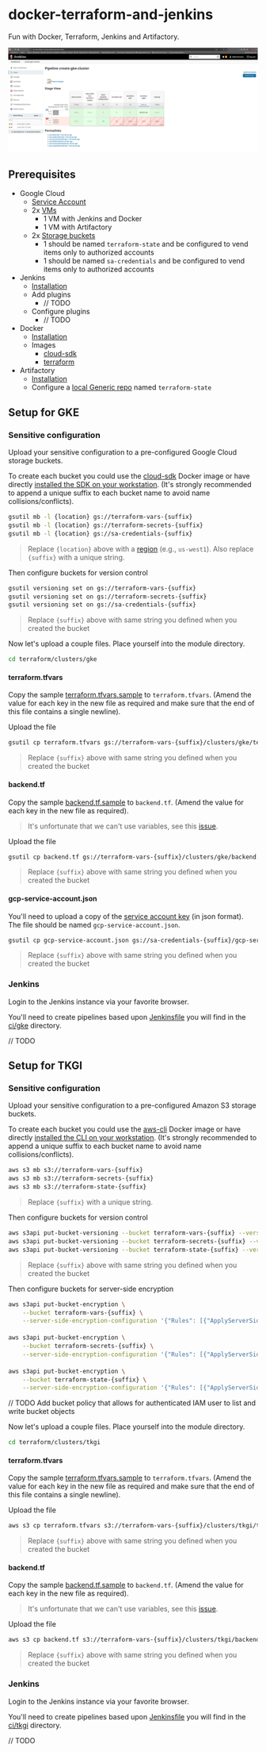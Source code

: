 # docker-terraform-and-jenkins

Fun with Docker, Terraform, Jenkins and Artifactory.

![Screenshot of create-gke-cluster pipeline](create-gke-cluster.png)
## Prerequisites

* Google Cloud
  * [Service Account](https://cloud.google.com/iam/docs/creating-managing-service-accounts)
  * 2x [VMs](https://cloud.google.com/compute/docs/quickstart-linux)
    * 1 VM with Jenkins and Docker
    * 1 VM with Artifactory
  * 2x [Storage buckets](https://cloud.google.com/storage/docs/creating-buckets)
    * 1 should be named `terraform-state` and be configured to vend items only to authorized accounts
    * 1 should be named `sa-credentials` and be configured to vend items only to authorized accounts
* Jenkins
  * [Installation](https://www.cloudbooklet.com/how-to-install-jenkins-on-ubuntu-20-04-with-nginx-and-ssl/)
  * Add plugins
    * // TODO
  * Configure plugins
    * // TODO
* Docker
  * [Installation](https://linuxize.com/post/how-to-install-and-use-docker-on-ubuntu-20-04/)
  * Images
    * [cloud-sdk](https://cloud.google.com/sdk/docs/downloads-docker)
    * [terraform](https://hub.docker.com/r/hashicorp/terraform/)
* Artifactory
  * [Installation](https://computingforgeeks.com/configure-jfrog-artifactory-behind-nginx-reverse-proxy-letsencrypt/)
  * Configure a [local Generic repo](https://www.jfrog.com/confluence/display/JFROG/Repository+Management#RepositoryManagement-LocalRepositories) named `terraform-state`

## Setup for GKE

### Sensitive configuration

Upload your sensitive configuration to a pre-configured Google Cloud storage buckets.

To create each bucket you could use the [cloud-sdk](https://cloud.google.com/sdk/docs/downloads-docker) Docker image or have directly [installed the SDK on your workstation](https://cloud.google.com/sdk/docs/install). (It's strongly recommended to append a unique suffix to each bucket name to avoid name collisions/conflicts).

```bash
gsutil mb -l {location} gs://terraform-vars-{suffix}
gsutil mb -l {location} gs://terraform-secrets-{suffix}
gsutil mb -l {location} gs://sa-credentials-{suffix}
```
> Replace `{location}` above with a [region](https://cloud.google.com/about/locations) (e.g., `us-west1`).  Also replace `{suffix}` with a unique string.

Then configure buckets for version control

```bash
gsutil versioning set on gs://terraform-vars-{suffix}
gsutil versioning set on gs://terraform-secrets-{suffix}
gsutil versioning set on gs://sa-credentials-{suffix}
```
> Replace `{suffix}` above with same string you defined when you created the bucket

Now let's upload a couple files.  Place yourself into the module directory.

```bash
cd terraform/clusters/gke
```

#### terraform.tfvars

Copy the sample [terraform.tfvars.sample](terraform/clusters/gke/terraform.tfvars.sample) to `terraform.tfvars`. (Amend the value for each key in the new file as required and make sure that the end of this file contains a single newline).

Upload the file

```bash
gsutil cp terraform.tfvars gs://terraform-vars-{suffix}/clusters/gke/terraform.tfvars
```
> Replace `{suffix}` above with same string you defined when you created the bucket

#### backend.tf

Copy the sample [backend.tf.sample](terraform/clusters/gke/backend.tf.sample) to `backend.tf`. (Amend the value for each key in the new file as required).
> It's unfortunate that we can't use variables, see this [issue](https://github.com/hashicorp/terraform/issues/13022).

Upload the file

```bash
gsutil cp backend.tf gs://terraform-vars-{suffix}/clusters/gke/backend.tf
```
> Replace `{suffix}` above with same string you defined when you created the bucket

#### gcp-service-account.json

You'll need to upload a copy of the [service account key](https://cloud.google.com/iam/docs/creating-managing-service-account-keys#iam-service-account-keys-create-gcloud) (in json format).  The file should be named `gcp-service-account.json`.

```bash
gsutil cp gcp-service-account.json gs://sa-credentials-{suffix}/gcp-service-account.json
```
> Replace `{suffix}` above with same string you defined when you created the bucket

### Jenkins

Login to the Jenkins instance via your favorite browser.

You'll need to create pipelines based upon [Jenkinsfile](https://www.jenkins.io/doc/book/pipeline/jenkinsfile/) you will find in the [ci/gke](ci/gke) directory.

// TODO


## Setup for TKGI

### Sensitive configuration

Upload your sensitive configuration to a pre-configured Amazon S3 storage buckets.

To create each bucket you could use the [aws-cli](https://docs.aws.amazon.com/cli/latest/userguide/install-cliv2-docker.html) Docker image or have directly [installed the CLI on your workstation](https://docs.aws.amazon.com/cli/latest/userguide/install-cliv2.html). (It's strongly recommended to append a unique suffix to each bucket name to avoid name collisions/conflicts).


```bash
aws s3 mb s3://terraform-vars-{suffix}
aws s3 mb s3://terraform-secrets-{suffix}
aws s3 mb s3://terraform-state-{suffix}
```
> Replace `{suffix}` with a unique string.

Then configure buckets for version control

```bash
aws s3api put-bucket-versioning --bucket terraform-vars-{suffix} --versioning-configuration Status=Enabled
aws s3api put-bucket-versioning --bucket terraform-secrets-{suffix} --versioning-configuration Status=Enabled
aws s3api put-bucket-versioning --bucket terraform-state-{suffix} --versioning-configuration Status=Enabled
```
> Replace `{suffix}` above with same string you defined when you created the bucket

Then configure buckets for server-side encryption

```bash
aws s3api put-bucket-encryption \
    --bucket terraform-vars-{suffix} \
    --server-side-encryption-configuration '{"Rules": [{"ApplyServerSideEncryptionByDefault": {"SSEAlgorithm": "AES256"}}]}'

aws s3api put-bucket-encryption \
    --bucket terraform-secrets-{suffix} \
    --server-side-encryption-configuration '{"Rules": [{"ApplyServerSideEncryptionByDefault": {"SSEAlgorithm": "AES256"}}]}'

aws s3api put-bucket-encryption \
    --bucket terraform-state-{suffix} \
    --server-side-encryption-configuration '{"Rules": [{"ApplyServerSideEncryptionByDefault": {"SSEAlgorithm": "AES256"}}]}'
```

// TODO  Add bucket policy that allows for  authenticated IAM user to list and write bucket objects

Now let's upload a couple files.  Place yourself into the module directory.

```bash
cd terraform/clusters/tkgi
```

#### terraform.tfvars

Copy the sample [terraform.tfvars.sample](terraform/clusters/tkgi/terraform.tfvars.sample) to `terraform.tfvars`. (Amend the value for each key in the new file as required and make sure that the end of this file contains a single newline).

Upload the file

```bash
aws s3 cp terraform.tfvars s3://terraform-vars-{suffix}/clusters/tkgi/terraform.tfvars
```
> Replace `{suffix}` above with same string you defined when you created the bucket

#### backend.tf

Copy the sample [backend.tf.sample](terraform/clusters/tkgi/backend.tf.sample) to `backend.tf`. (Amend the value for each key in the new file as required).
> It's unfortunate that we can't use variables, see this [issue](https://github.com/hashicorp/terraform/issues/13022).

Upload the file

```bash
aws s3 cp backend.tf s3://terraform-vars-{suffix}/clusters/tkgi/backend.tf
```
> Replace `{suffix}` above with same string you defined when you created the bucket

### Jenkins

Login to the Jenkins instance via your favorite browser.

You'll need to create pipelines based upon [Jenkinsfile](https://www.jenkins.io/doc/book/pipeline/jenkinsfile/) you will find in the [ci/tkgi](ci/tkgi) directory.

// TODO